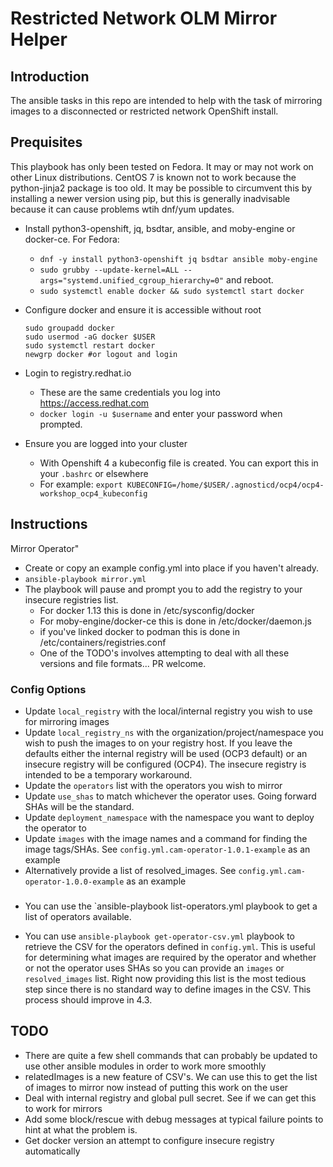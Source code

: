 # Restricted Network OLM Mirror Helper

## Introduction

The ansible tasks in this repo are intended to help with the task of mirroring images to a disconnected or restricted network OpenShift install.

## Prequisites
This playbook has only been tested on Fedora. It may or may not work on other Linux distributions. CentOS 7 is known not to work because the python-jinja2 package is too old. It may be possible to circumvent this by installing a newer version using pip, but this is generally inadvisable because it can cause problems wtih dnf/yum updates.

* Install python3-openshift, jq, bsdtar, ansible, and moby-engine or docker-ce. For Fedora:
  * `dnf -y install python3-openshift jq bsdtar ansible moby-engine`
  * `sudo grubby --update-kernel=ALL --args="systemd.unified_cgroup_hierarchy=0"` and reboot.
  * `sudo systemctl enable docker && sudo systemctl start docker`

* Configure docker and ensure it is accessible without root
  ```
  sudo groupadd docker
  sudo usermod -aG docker $USER
  sudo systemctl restart docker
  newgrp docker #or logout and login
  ```

* Login to registry.redhat.io
  * These are the same credentials you log into https://access.redhat.com
  * `docker login -u $username` and enter your password when prompted.

* Ensure you are logged into your cluster
  * With Openshift 4 a kubeconfig file is created. You can export this in your `.bashrc` or elsewhere
  * For example: `export KUBECONFIG=/home/$USER/.agnosticd/ocp4/ocp4-workshop_ocp4_kubeconfig`

## Instructions
Mirror Operator"
* Create or copy an example config.yml into place if you haven't already.
* `ansible-playbook mirror.yml`
* The playbook will pause and prompt you to add the registry to your insecure registries list.
  * For docker 1.13 this is done in /etc/sysconfig/docker
  * For moby-engine/docker-ce this is done in /etc/docker/daemon.js
  * if you've linked docker to podman this is done in /etc/containers/registries.conf
  * One of the TODO's involves attempting to deal with all these versions and file formats... PR welcome.

### Config Options
* Update `local_registry` with the local/internal registry you wish to use for mirroring images
* Update `local_registry_ns` with the organization/project/namespace you wish to push the images to on your registry host. If you leave the defaults either the internal registry will be used (OCP3 default) or an insecure registry will be configured (OCP4). The insecure registry is intended to be a temporary workaround.
* Update the `operators` list with the operators you wish to mirror
* Update `use_shas` to match whichever the operator uses. Going forward SHAs will be the standard.
* Update `deployment_namespace` with the namespace you want to deploy the operator to
* Update `images` with the image names and a command for finding the image tags/SHAs. See `config.yml.cam-operator-1.0.1-example` as an example
* Alternatively provide a list of resolved_images. See `config.yml.cam-operator-1.0.0-example` as an example

### 
* You can use the `ansible-playbook list-operators.yml playbook to get a list of operators available.

* You can use `ansible-playbook get-operator-csv.yml` playbook to retrieve the CSV for the operators defined in `config.yml`. This is useful for determining what images are required by the operator and whether or not the operator uses SHAs so you can provide an `images` or `resolved_images` list. Right now providing this list is the most tedious step since there is no standard way to define images in the CSV. This process should improve in 4.3.

## TODO
* There are quite a few shell commands that can probably be updated to use other ansible modules in order to work more smoothly
* relatedImages is a new feature of CSV's. We can use this to get the list of images to mirror now instead of putting this work on the user
* Deal with internal registry and global pull secret. See if we can get this to work for mirrors
* Add some block/rescue with debug messages at typical failure points to hint at what the problem is.
* Get docker version an attempt to configure insecure registry automatically
